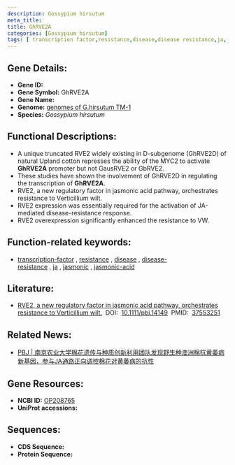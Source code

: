 ```yaml
---
description: Gossypium hirsutum
meta_title:
title: GhRVE2A
categories: [Gossypium hirsutum]
tags: [ transcription factor,resistance,disease,disease resistance,ja,jasmonic,jasmonic acid ]
---
```


## Gene Details:
- **Gene ID:**	[]()
- **Gene Symbol:** GhRVE2A
- **Gene Name:** 
- **Genome:** [genomes of G.hirsutum TM-1]()
- **Species:** *Gossypium hirsutum*

## Functional Descriptions:
   - A unique truncated RVE2 widely existing in D-subgenome (GhRVE2D) of natural Upland cotton represses the ability of the MYC2 to activate **GhRVE2A** promoter but not GausRVE2 or GbRVE2.
   - These studies have shown the involvement of GhRVE2D in regulating the transcription of **GhRVE2A**.
   - RVE2, a new regulatory factor in jasmonic acid pathway, orchestrates resistance to Verticillium wilt.
   - RVE2 expression was essentially required for the activation of JA-mediated disease-resistance response.
   - RVE2 overexpression significantly enhanced the resistance to VW.

## Function-related keywords:
   - [transcription-factor](/tags/transcription-factor/)&nbsp;,&nbsp;[resistance](/tags/resistance/)&nbsp;,&nbsp;[disease](/tags/disease/)&nbsp;,&nbsp;[disease-resistance](/tags/disease-resistance/)&nbsp;,&nbsp;[ja](/tags/ja/)&nbsp;,&nbsp;[jasmonic](/tags/jasmonic/)&nbsp;,&nbsp;[jasmonic-acid](/tags/jasmonic-acid/)

## Literature:
   - [RVE2, a new regulatory factor in jasmonic acid pathway, orchestrates resistance to Verticillium wilt.]( https://onlinelibrary.wiley.com/doi/10.1111/pbi.14149)&nbsp;&nbsp;DOI:&nbsp;&nbsp;[10.1111/pbi.14149](https://onlinelibrary.wiley.com/doi/10.1111/pbi.14149)&nbsp;&nbsp;PMID:&nbsp;&nbsp;[37553251](https://pubmed.ncbi.nlm.nih.gov/37553251/)

## Related News:
   - [PBJ | 南京农业大学棉花遗传与种质创新利用团队发现野生种澳洲棉抗黄萎病新基因，参与JA通路正向调控棉花对黄萎病的抗性](https://mp.weixin.qq.com/s?__biz=MzIyOTY2NDYyNQ==&mid=2247578510&idx=3&sn=a2c19d161ac203d303707bc08fb6f8e5&chksm=e90cca21491340ba945d3368b0c7a512e1634631c006bab327353e8053c1e51312166b81f47c&scene=27#wechat_redirect)

## Gene Resources:
- **NCBI ID:**  [OP208765](https://www.ncbi.nlm.nih.gov/gene/?term=OP208765)
- **UniProt accessions:** [](https://www.uniprot.org/uniprotkb//entry)



## Sequences:
- **CDS Sequence:**
- **Protein Sequence:**
